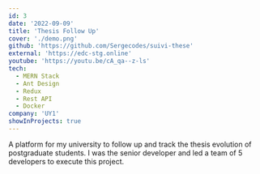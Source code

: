 ```yaml
---
id: 3
date: '2022-09-09'
title: 'Thesis Follow Up'
cover: './demo.png'
github: 'https://github.com/Sergecodes/suivi-these'
external: 'https://edc-stg.online'
youtube: 'https://youtu.be/cA_qa--z-ls'
tech:
  - MERN Stack
  - Ant Design
  - Redux
  - Rest API
  - Docker
company: 'UY1'
showInProjects: true
---
```


A platform for my university to follow up and track the thesis evolution of postgraduate students. I was the senior developer and led a team of 5 developers to execute this project.
